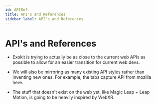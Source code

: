 ```yaml
---
id: APIRef
title: API's and References
sidebar_label: API's and References
---
```


# API's and References
- Exokit is trying to actually be as close to the current web APIs as possible to allow for an easier transition for current web devs.

- We will also be mirroring as many existing API styles rather than inventing new ones. For example, the tabs capture API from mozilla here.

- The stuff that doesn't exist on the web yet, like Magic Leap + Leap Motion, is going to be heavily inspired by WebXR.
